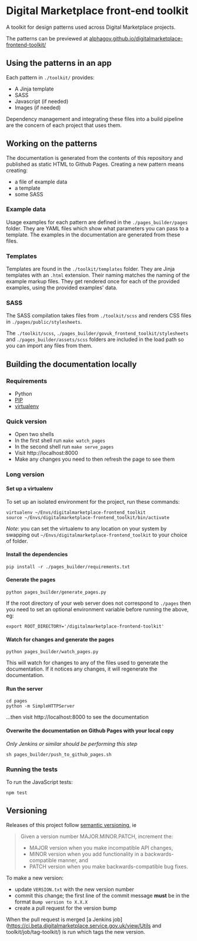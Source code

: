 # Digital Marketplace front-end toolkit

A toolkit for design patterns used across Digital Marketplace projects.

The patterns can be previewed at [alphagov.github.io/digitalmarketplace-frontend-toolkit/](http://alphagov.github.io/digitalmarketplace-frontend-toolkit/)

## Using the patterns in an app

Each pattern in `./toolkit/` provides:
- A Jinja template
- SASS
- Javascript (if needed)
- Images (if needed)

Dependency management and integrating these files into a build pipeline are the
concern of each project that uses them.

## Working on the patterns

The documentation is generated from the contents of this repository and
published as static HTML to Github Pages. Creating a new pattern means creating:
- a file of example data
- a template
- some SASS

### Example data

Usage examples for each pattern are defined in the `./pages_builder/pages`
folder. They are YAML files which show what parameters you can pass to a
template. The examples in the documentation are generated from these files.

### Templates

Templates are found in the `./toolkit/templates` folder. They are Jinja
templates with an `.html` extension. Their naming matches the naming of the
example markup files. They get rendered once for each of the provided examples,
using the provided examples' data.

### SASS

The SASS compilation takes files from `./toolkit/scss` and renders CSS files in
`./pages/public/stylesheets`.

The `./toolkit/scss`, `./pages_builder/govuk_frontend_toolkit/stylesheets` and
`./pages_builder/assets/scss` folders are included in the load path so you can
import any files from them.

## Building the documentation locally

### Requirements

- Python
- [PIP](https://pip.pypa.io/en/latest/)
- [virtualenv](https://virtualenv.pypa.io/en/latest/)

### Quick version

- Open two shells
- In the first shell run `make watch_pages`
- In the second shell run `make serve_pages`
- Visit http://localhost:8000
- Make any changes you need to then refresh the page to see them

### Long version

#### Set up a virtualenv

To set up an isolated environment for the project, run these commands:

``` shell
virtualenv ~/Envs/digitalmarketplace-frontend_toolkit
source ~/Envs/digitalmarketplace-frontend_toolkit/bin/activate
```

*Note*: you can set the virtualenv to any location on your system by swapping
out `~/Envs/digitalmarketplace-frontend_toolkit` to your choice of folder.

#### Install the dependencies

``` shell
pip install -r ./pages_builder/requirements.txt
```

#### Generate the pages

``` shell
python pages_builder/generate_pages.py
```

If the root directory of your web server does not correspond to `./pages` then
you need to set an optional environment variable before running the above,
eg:
``` shell
export ROOT_DIRECTORY='/digitalmarketplace-frontend-toolkit'
```

#### Watch for changes and generate the pages

``` shell
python pages_builder/watch_pages.py
```

This will watch for changes to any of the files used to generate the
documentation. If it notices any changes, it will regenerate the documentation.

#### Run the server

``` shell
cd pages
python -m SimpleHTTPServer
```
…then visit http://localhost:8000 to see the documentation

#### Overwrite the documentation on Github Pages with your local copy

_Only Jenkins or similar should be performing this step_

``` shell
sh pages_builder/push_to_github_pages.sh
```

### Running the tests

To run the JavaScript tests:

```
npm test
```

## Versioning

Releases of this project follow [semantic versioning](http://semver.org/), ie
> Given a version number MAJOR.MINOR.PATCH, increment the:
>
> - MAJOR version when you make incompatible API changes,
> - MINOR version when you add functionality in a backwards-compatible manner, and
> - PATCH version when you make backwards-compatible bug fixes.

To make a new version:
- update `VERSION.txt` with the new version number
- commit this change; the first line of the commit message **must** be in the
  format `Bump version to X.X.X`
- create a pull request for the version bump

When the pull request is merged
[a Jenkins job](https://ci.beta.digitalmarketplace.service.gov.uk/view/Utils and toolkit/job/tag-toolkit/)
is run which tags the new version.
